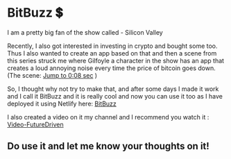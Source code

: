 # BitBuzz 💲

I am a pretty big fan of the show called - Silicon Valley
 
Recently, I also got interested in investing in crypto and bought some too. Thus I also wanted to create an app based on that and then a scene from this series struck me where Gilfoyle a character in the show has an app that creates a loud annoying noise every time the price of bitcoin goes down. (The scene:  [Jump to 0:08 sec](https://youtu.be/SRi0SZoGXkw) )

So, I thought why not try to make that, and after some days I made it work and I call it BitBuzz and it is really cool and now you can use it too as I have deployed it using Netlify here: [BitBuzz](https://bitbuzz.netlify.app/)

I also created a video on it my channel and I recommend you watch it :
[Video-FutureDriven](https://youtu.be/SRi0SZoGXkw)

## Do use it and let me know your thoughts on it! 
